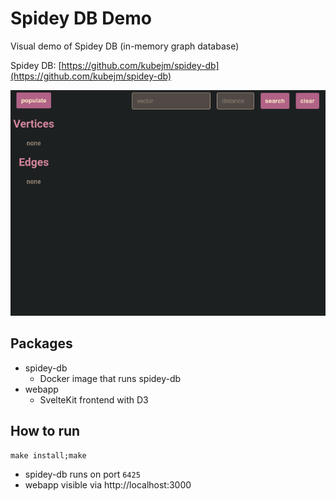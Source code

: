 # Spidey DB Demo

Visual demo of Spidey DB (in-memory graph database)

Spidey DB: [https://github.com/kubejm/spidey-db](https://github.com/kubejm/spidey-db)

<p align="center">
  <img src="https://raw.githubusercontent.com/kubejm/spidey-db-demo/master/demo.gif" />
</p>

## Packages

* spidey-db
  * Docker image that runs spidey-db
* webapp
  * SvelteKit frontend with D3

## How to run

`make install;make`

* spidey-db runs on port `6425`
* webapp visible via http://localhost:3000

